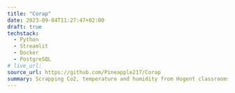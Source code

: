 ```yaml
---
title: "Corap"
date: 2023-09-04T11:27:47+02:00
draft: true
techstack:
  - Python
  - Streamlit
  - Docker
  - PostgreSQL
# live_url:
source_url: https://github.com/Pineapple217/Corap
summary: Scrapping Co2, temperature and humidity from Hogent classrooms and visualising the data.
---
```

